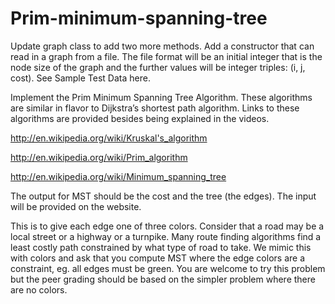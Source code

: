 # Prim-minimum-spanning-tree
Update graph class to add two more methods. Add a constructor that can read in a graph from a file. The file format will be an initial integer that is the node size of the graph and the further values will be integer triples: (i, j, cost). See 
Sample Test Data here.

Implement the Prim Minimum Spanning Tree Algorithm. These algorithms are similar in flavor to Dijkstra’s shortest path algorithm. Links to these algorithms are provided besides being explained in the videos.

http://en.wikipedia.org/wiki/Kruskal's_algorithm

http://en.wikipedia.org/wiki/Prim_algorithm 

http://en.wikipedia.org/wiki/Minimum_spanning_tree
 

The output for MST should be the cost and the tree (the edges).  The input will be provided on the website.

This is to give each edge one of three colors. Consider that a road may be a local street or a highway or a turnpike.  Many route finding algorithms find a least costly path constrained by what type of road to take. We mimic this with colors and ask that you compute MST where the edge colors are a constraint, eg. all edges must be green. You are welcome to try this problem but the peer grading should be based on the simpler problem where there are no colors.
